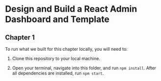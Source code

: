 # Design and Build a React Admin Dashboard and Template
## Chapter 1

To run what we built for this chapter locally, you will need to:

1. Clone this repository to your local machine.

2. Open your terminal, navigate into this folder, and run `npm install`. After all dependencies are installed, run `npm start`.